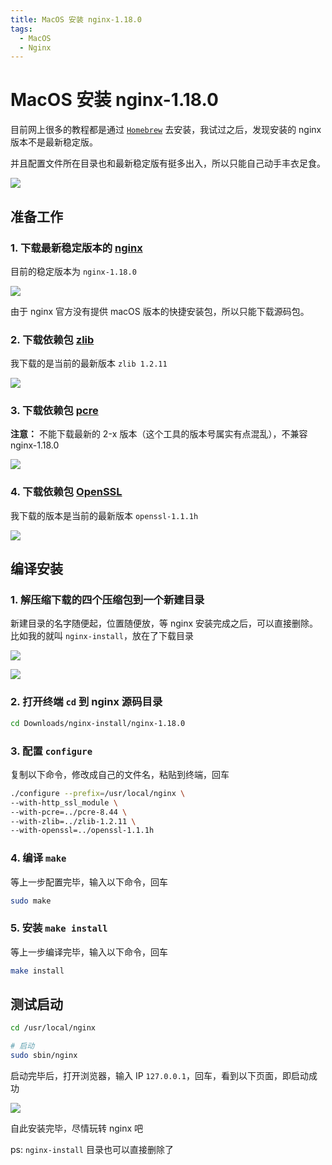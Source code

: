 ```yaml
---
title: MacOS 安装 nginx-1.18.0
tags:
  - MacOS
  - Nginx
---
```

# MacOS 安装 nginx-1.18.0

目前网上很多的教程都是通过 [`Homebrew`](https://brew.sh/) 去安装，我试过之后，发现安装的 nginx 版本不是最新稳定版。

并且配置文件所在目录也和最新稳定版有挺多出入，所以只能自己动手丰衣足食。

![](./attachments/cfd27cd8-940f-4267-9e84-479eb919ecb1.jpeg)

## 准备工作

### 1. 下载最新稳定版本的 [nginx](https://nginx.org/en/download.html)

目前的稳定版本为 `nginx-1.18.0`

![](./attachments/f6dbf4d8-ed3e-4e20-95b5-47ce4a01c94d.jpeg)

由于 nginx 官方没有提供 macOS 版本的快捷安装包，所以只能下载源码包。

### 2. 下载依赖包 [zlib](https://zlib.net/)

我下载的是当前的最新版本 `zlib 1.2.11`

![](./attachments/8eab3001-a63f-4fab-8979-8480e118c435.jpeg)

### 3. 下载依赖包 [pcre](https://ftp.pcre.org/pub/pcre/)

**注意：** 不能下载最新的 2-x 版本（这个工具的版本号属实有点混乱），不兼容 nginx-1.18.0

![](./attachments/8fbefd14-cd52-44ba-8c0b-47a3d15a4551.jpeg)

### 4. 下载依赖包 [OpenSSL](https://www.openssl.org/source/)

我下载的版本是当前的最新版本 `openssl-1.1.1h`

![](./attachments/f7a36f6f-b9c8-42a6-839e-9082039a8120.jpeg)

## 编译安装

### 1. 解压缩下载的四个压缩包到一个新建目录

新建目录的名字随便起，位置随便放，等 nginx 安装完成之后，可以直接删除。比如我的就叫 `nginx-install`，放在了下载目录

![](./attachments/62824953-9a3c-4dcb-9ff1-876052ccea24.jpeg)

![](./attachments/a74f9de4-cff5-4275-be8c-9213e0bf0ea0.jpeg)

### 2. 打开终端 `cd` 到 nginx 源码目录

```bash
cd Downloads/nginx-install/nginx-1.18.0
```

### 3. 配置 `configure`

复制以下命令，修改成自己的文件名，粘贴到终端，回车

```bash
./configure --prefix=/usr/local/nginx \
--with-http_ssl_module \
--with-pcre=../pcre-8.44 \
--with-zlib=../zlib-1.2.11 \
--with-openssl=../openssl-1.1.1h
```

### 4. 编译 `make`

等上一步配置完毕，输入以下命令，回车

```bash
sudo make
```

### 5. 安装 `make install`

等上一步编译完毕，输入以下命令，回车

```bash
make install
```

## 测试启动

```bash
cd /usr/local/nginx

# 启动
sudo sbin/nginx
```

启动完毕后，打开浏览器，输入 IP `127.0.0.1`，回车，看到以下页面，即启动成功

![](./attachments/5d29590d-32b3-4773-9026-6635b80f907b.jpeg)

自此安装完毕，尽情玩转 nginx 吧

ps: `nginx-install` 目录也可以直接删除了
